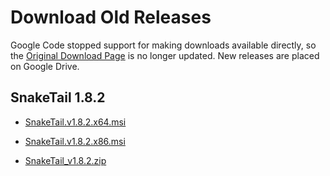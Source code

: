 # Download Old Releases #

Google Code stopped support for making downloads available directly, so the [Original Download Page](http://code.google.com/p/snaketail-net/downloads/list?can=4) is no longer updated. New releases are placed on Google Drive.

## SnakeTail 1.8.2 ##

  * [SnakeTail.v1.8.2.x64.msi](http://code.google.com/p/snaketail-net/downloads/detail?name=SnakeTail.v1.8.2.x64.msi)

  * [SnakeTail.v1.8.2.x86.msi](http://code.google.com/p/snaketail-net/downloads/detail?name=SnakeTail.v1.8.2.x86.msi)

  * [SnakeTail\_v1.8.2.zip](http://code.google.com/p/snaketail-net/downloads/detail?name=SnakeTail_v1.8.2.zip)